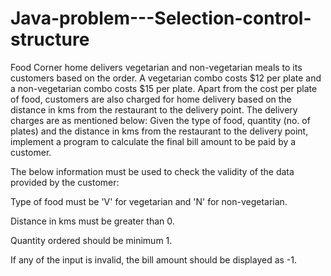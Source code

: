 # Java-problem---Selection-control-structure
Food Corner home delivers vegetarian and non-vegetarian meals to its customers based on the order.  A vegetarian combo costs $12 per plate and a non-vegetarian combo costs $15 per plate. Apart from the cost per plate of food, customers are also charged for home delivery based on the distance in kms from the restaurant to the delivery point. The delivery charges are as mentioned below:
Given the type of food, quantity (no. of plates) and the distance in kms from the restaurant to the delivery point, implement a program to calculate the final bill amount to be paid by a customer.

The below information must be used to check the validity of the data provided by the customer: 

Type of food must be 'V' for vegetarian and 'N' for non-vegetarian.

Distance in kms must be greater than 0.

Quantity ordered should be minimum 1.

If any of the input is invalid, the bill amount should be displayed as -1.
